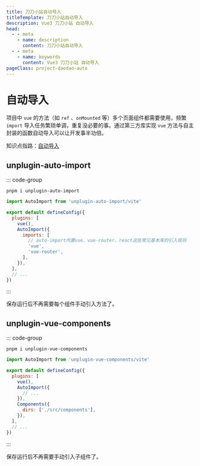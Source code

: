 ```yaml
---
title: 刀刀小站自动导入
titleTemplate: 刀刀小站自动导入
description: Vue3 刀刀小站 自动导入
head:
  - - meta
    - name: description
      content: 刀刀小站自动导入
  - - meta
    - name: keywords
      content: Vue3 刀刀小站 自动导入
pageClass: project-daodao-auto
---
```


# 自动导入

项目中 `vue` 的方法（如 `ref` 、`onMounted` 等）多个页面组件都需要使用，频繁 `import` 导入任务繁琐单调，重复没必要的事。通过第三方库实现 `vue` 方法与自主封装的函数自动导入可以让开发事半功倍。

知识点指路：[自动导入](/learn/business/auto)

## unplugin-auto-import

::: code-group

```shell [下载依赖]
pnpm i unplugin-auto-import
```

```js [vite.config.js]
import AutoImport from 'unplugin-auto-import/vite'
```

```js [自动导入的函数方法]
export default defineConfig({
  plugins: [
    vue(),
    AutoImport({
      imports: [
        // auto-import内置vue、vue-router、react这些常见基本库的引入规则
        'vue',
        'vue-router',
      ],
    }),
  ],
  // ...
})
```

:::

保存运行后不再需要每个组件手动引入方法了。

## unplugin-vue-components

::: code-group

```shell [下载依赖]
pnpm i unplugin-vue-components
```

```js [vite.config.js]
import AutoImport from 'unplugin-vue-components/vite'
```

```js [自动导入子组件]
export default defineConfig({
  plugins: [
    vue(),
    AutoImport({
      // ...
    }),
    Components({
      dirs: ['./src/components'],
    }),
  ],
  // ...
})
```

:::

保存运行后不再需要手动引入子组件了。
